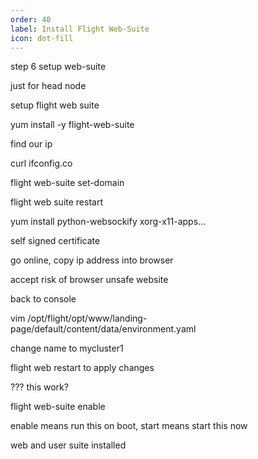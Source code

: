 ```yaml
---
order: 40
label: Install Flight Web-Suite
icon: dot-fill
---
```


step 6 setup web-suite

just for head node

setup flight web suite

yum install -y flight-web-suite


find our ip

curl ifconfig.co

flight web-suite set-domain <public ip>

flight web suite restart

yum install python-websockify xorg-x11-apps…

self signed certificate

go online, copy ip address into browser

accept risk of browser unsafe website


back to console

vim /opt/flight/opt/www/landing-page/default/content/data/environment.yaml

change name to mycluster1

flight web restart to apply changes

??? this work?


flight web-suite enable

enable means run this on boot, start means start this now

web and user suite installed
